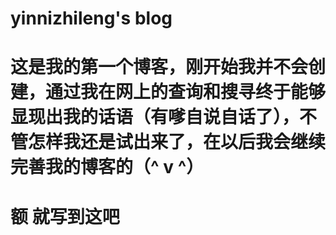 # yinnizhileng's blog
# 这是我的第一个博客，刚开始我并不会创建，通过我在网上的查询和搜寻终于能够显现出我的话语（有嗲自说自话了），不管怎样我还是试出来了，在以后我会继续完善我的博客的（^ v ^）
# 额 就写到这吧
